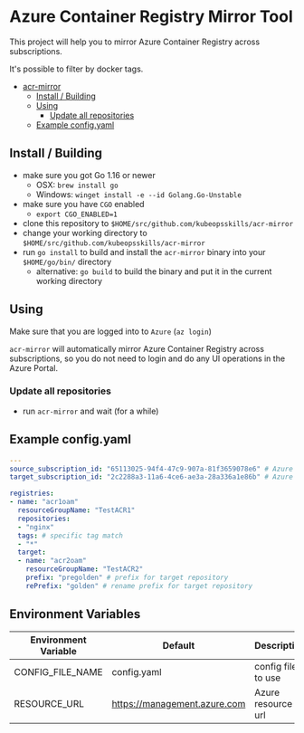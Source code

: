 # Azure Container Registry Mirror Tool

This project will help you to mirror Azure Container Registry across subscriptions.

It's possible to filter by docker tags.

<!-- TOC -->

- [acr-mirror](#acr-mirror)
    - [Install / Building](#install-building)
    - [Using](#using)
        - [Update all repositories](#update-all-repositories)
    - [Example config.yaml](#example-configyaml)

<!-- /TOC -->

## Install / Building

- make sure you got Go 1.16 or newer
  - OSX: `brew install go`
  - Windows: `winget install -e --id Golang.Go-Unstable`
- make sure you have `CGO` enabled
  - `export CGO_ENABLED=1`
- clone this repository to `$HOME/src/github.com/kubeopsskills/acr-mirror`
- change your working directory to `$HOME/src/github.com/kubeopsskills/acr-mirror`
- run `go install` to build and install the `acr-mirror` binary into your `$HOME/go/bin/` directory
  - alternative: `go build` to build the binary and put it in the current working directory

## Using

Make sure that you are logged into to `Azure` (`az login`)

`acr-mirror` will automatically mirror Azure Container Registry across subscriptions, so you do not need to login and do any UI operations in the Azure Portal.

### Update all repositories

- run `acr-mirror` and wait (for a while)

## Example config.yaml

```yml
---
source_subscription_id: "65113025-94f4-47c9-907a-81f3659078e6" # Azure source subscription id
target_subscription_id: "2c2288a3-11a6-4ce6-ae3a-28a336a1e86b" # Azure target subscription id

registries:
- name: "acr1oam"
  resourceGroupName: "TestACR1"
  repositories: 
  - "nginx"
  tags: # specific tag match
  - "*"
  target: 
  - name: "acr2oam"
    resourceGroupName: "TestACR2"
    prefix: "pregolden" # prefix for target repository
    rePrefix: "golden" # rename prefix for target repository
```

## Environment Variables

Environment Variable  |  Default       | Description
----------------------| ---------------| -------------------------------------------------
CONFIG_FILE_NAME      | config.yaml    | config file to use
RESOURCE_URL          | https://management.azure.com | Azure resource url